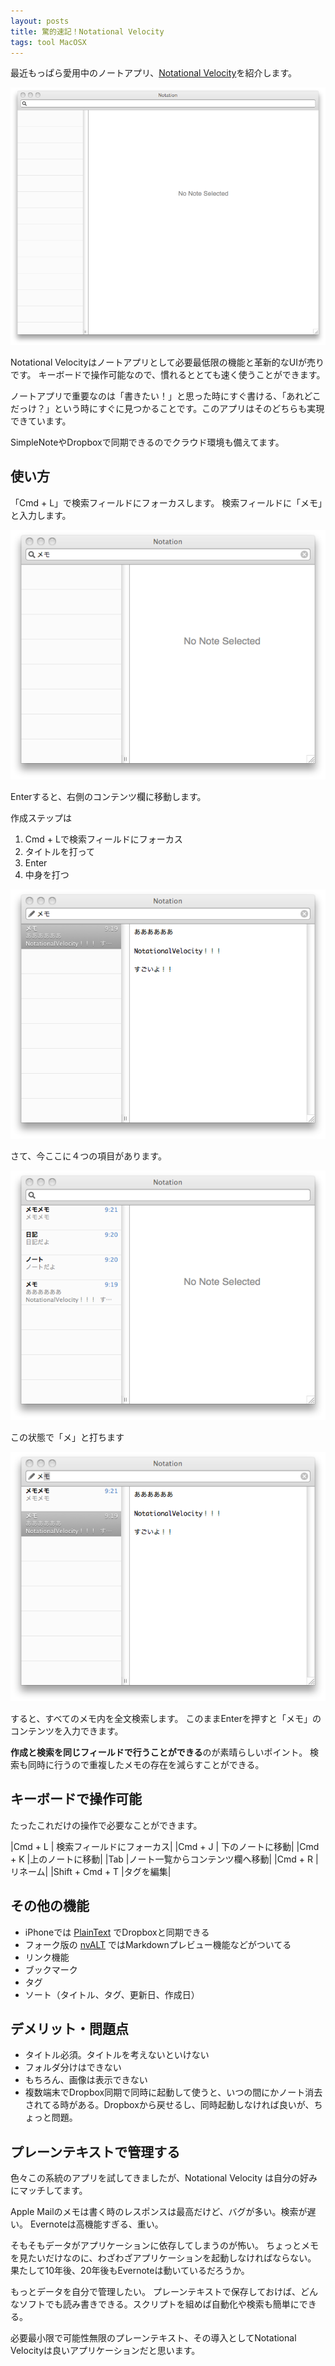 ```yaml
---
layout: posts
title: 驚的速記！Notational Velocity
tags: tool MacOSX
---
```


最近もっぱら愛用中のノートアプリ、[Notational Velocity]を紹介します。

![nv1](images/posts/nv1.png)

Notational Velocityはノートアプリとして必要最低限の機能と革新的なUIが売りです。
キーボードで操作可能なので、慣れるととても速く使うことができます。

ノートアプリで重要なのは「書きたい！」と思った時にすぐ書ける、「あれどこだっけ？」という時にすぐに見つかることです。このアプリはそのどちらも実現できています。

SimpleNoteやDropboxで同期できるのでクラウド環境も備えてます。


## 使い方


「Cmd + L」で検索フィールドにフォーカスします。
検索フィールドに「メモ」と入力します。

![nv2](images/posts/nv2.png)

Enterすると、右側のコンテンツ欄に移動します。

作成ステップは

1. Cmd + Lで検索フィールドにフォーカス
2. タイトルを打って
3. Enter
4. 中身を打つ


![nv3](images/posts/nv3.png)

さて、今ここに４つの項目があります。

![nv4](images/posts/nv4.png)

この状態で「メ」と打ちます

![nv5](images/posts/nv5.png)

すると、すべてのメモ内を全文検索します。
このままEnterを押すと「メモ」のコンテンツを入力できます。


**作成と検索を同じフィールドで行うことができる**のが素晴らしいポイント。
検索も同時に行うので重複したメモの存在を減らすことができる。


## キーボードで操作可能

たったこれだけの操作で必要なことができます。

|Cmd + L | 検索フィールドにフォーカス|
|Cmd + J | 下のノートに移動|
|Cmd + K |上のノートに移動|
|Tab     |ノート一覧からコンテンツ欄へ移動|
|Cmd + R |リネーム|
|Shift + Cmd + T |タグを編集|


## その他の機能

- iPhoneでは [PlainText] でDropboxと同期できる
- フォーク版の [nvALT] ではMarkdownプレビュー機能などがついてる
- リンク機能
- ブックマーク
- タグ
- ソート（タイトル、タグ、更新日、作成日）


## デメリット・問題点

- タイトル必須。タイトルを考えないといけない
- フォルダ分けはできない
- もちろん、画像は表示できない
- 複数端末でDropbox同期で同時に起動して使うと、いつの間にかノート消去されてる時がある。Dropboxから戻せるし、同時起動しなければ良いが、ちょっと問題。


## プレーンテキストで管理する

色々この系統のアプリを試してきましたが、Notational Velocity は自分の好みにマッチしてます。

Apple Mailのメモは書く時のレスポンスは最高だけど、バグが多い。検索が遅い。
Evernoteは高機能すぎる、重い。

そもそもデータがアプリケーションに依存してしまうのが怖い。
ちょっとメモを見たいだけなのに、わざわざアプリケーションを起動しなければならない。
果たして10年後、20年後もEvernoteは動いているだろうか。

もっとデータを自分で管理したい。
プレーンテキストで保存しておけば、どんなソフトでも読み書きできる。スクリプトを組めば自動化や検索も簡単にできる。

必要最小限で可能性無限のプレーンテキスト、その導入としてNotational Velocityは良いアプリケーションだと思います。



[Notational Velocity]: http://notational.net/
[nvALT]: http://brettterpstra.com/project/nvalt/
[PlainText]: http://itunes.apple.com/jp/app/plaintext-dropbox-text-editing/id391254385?mt=8
